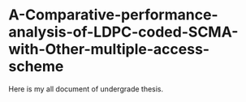 # A-Comparative-performance-analysis-of-LDPC-coded-SCMA-with-Other-multiple-access-scheme
Here is my all document of undergrade thesis.
